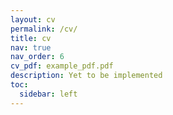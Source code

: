 ```yaml
---
layout: cv
permalink: /cv/
title: cv
nav: true
nav_order: 6
cv_pdf: example_pdf.pdf
description: Yet to be implemented
toc:
  sidebar: left
---
```

